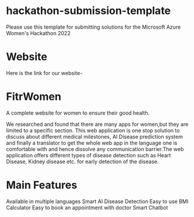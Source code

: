 # hackathon-submission-template
Please use this template for submitting solutions for the Microsoft Azure Women's Hackathon 2022

# Website
Here is the link for our website-
 
# FitrWomen
A complete website for women to ensure their good health. 

We researched and found that there are many apps for women,but they are limited to a specific section. This web application is one stop solution to discuss about different medical milestones, AI Disease prediction system and finally a translator to get the whole web app in the language one is comfortable with and hence dissolve any communication barrier.The web application offers different types of disease detection such as Heart Disease, Kidney disease etc. for early detection of the disease.

# Main Features
Available in multiple languages
Smart AI Disease Detection
Easy to use BMI Calculator
Easy to book an appointment with doctor
Smart Chatbot
